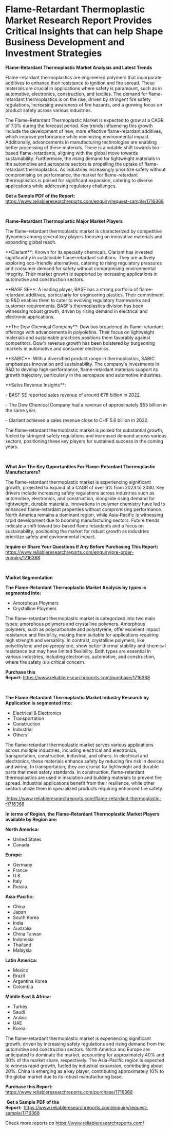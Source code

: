 <p><h1>Flame-Retardant Thermoplastic Market Research Report Provides Critical Insights that can help Shape Business Development and Investment Strategies</h1></p><p><strong>Flame-Retardant Thermoplastic Market Analysis and Latest Trends</strong></p>
<p><p>Flame-retardant thermoplastics are engineered polymers that incorporate additives to enhance their resistance to ignition and fire spread. These materials are crucial in applications where safety is paramount, such as in automotive, electronics, construction, and textiles. The demand for flame-retardant thermoplastics is on the rise, driven by stringent fire safety regulations, increasing awareness of fire hazards, and a growing focus on product safety across various industries.</p><p>The Flame-Retardant Thermoplastic Market is expected to grow at a CAGR of 7.3% during the forecast period. Key trends influencing this growth include the development of new, more effective flame-retardant additives, which improve performance while minimizing environmental impact. Additionally, advancements in manufacturing technologies are enabling better processing of these materials. There is a notable shift towards bio-based flame-retardants, aligning with the global move towards sustainability. Furthermore, the rising demand for lightweight materials in the automotive and aerospace sectors is propelling the uptake of flame-retardant thermoplastics. As industries increasingly prioritize safety without compromising on performance, the market for flame-retardant thermoplastics is poised for significant expansion, catering to diverse applications while addressing regulatory challenges.</p></p>
<p><strong>Get a Sample PDF of the Report:&nbsp;</strong> <a href="https://www.reliableresearchreports.com/enquiry/request-sample/1716368?utm_campaign=2487&utm_medium=2&utm_source=Github&utm_content=ia&utm_term=28032025&utm_id=flame-retardant-thermoplastic">https://www.reliableresearchreports.com/enquiry/request-sample/1716368</a></p>
<p>&nbsp;</p>
<p><strong>Flame-Retardant Thermoplastic Major Market Players</strong></p>
<p><p>The flame-retardant thermoplastic market is characterized by competitive dynamics among several key players focusing on innovative materials and expanding global reach. </p><p>**Clariant**: Known for its specialty chemicals, Clariant has invested significantly in sustainable flame-retardant solutions. They are actively exploring eco-friendly alternatives, catering to rising regulatory pressures and consumer demand for safety without compromising environmental integrity. Their market growth is supported by increasing applications in automotive and construction sectors.</p><p>**BASF SE**: A leading player, BASF has a strong portfolio of flame-retardant additives, particularly for engineering plastics. Their commitment to R&D enables them to cater to evolving regulatory frameworks and customer requirements. BASF's thermoplastics division has been witnessing robust growth, driven by rising demand in electrical and electronic applications.</p><p>**The Dow Chemical Company**: Dow has broadened its flame-retardant offerings with advancements in polyolefins. Their focus on lightweight materials and sustainable practices positions them favorably against competitors. Dow's revenue growth has been bolstered by burgeoning markets in automotive and consumer electronics.</p><p>**SABIC**: With a diversified product range in thermoplastics, SABIC emphasizes innovation and sustainability. The company's investments in R&D to develop high-performance, flame-retardant materials support its growth trajectory, particularly in the aerospace and automotive industries.</p><p>**Sales Revenue Insights**: </p><p>- BASF SE reported sales revenue of around €78 billion in 2022. </p><p>- The Dow Chemical Company had a revenue of approximately $55 billion in the same year.</p><p>- Clariant achieved a sales revenue close to CHF 5.6 billion in 2022.</p><p>The flame-retardant thermoplastic market is poised for substantial growth, fueled by stringent safety regulations and increased demand across various sectors, positioning these key players for sustained success in the coming years.</p></p>
<p>&nbsp;</p>
<p><strong>What Are The Key Opportunities For Flame-Retardant Thermoplastic Manufacturers?</strong></p>
<p><p>The flame-retardant thermoplastic market is experiencing significant growth, projected to expand at a CAGR of over 6% from 2023 to 2030. Key drivers include increasing safety regulations across industries such as automotive, electronics, and construction, alongside rising demand for lightweight, durable materials. Innovations in polymer chemistry have led to enhanced flame-retardant properties without compromising performance. North America remains a dominant region, while Asia-Pacific is witnessing rapid development due to booming manufacturing sectors. Future trends indicate a shift toward bio-based flame retardants and a focus on sustainability, positioning the market for robust growth as industries prioritize safety and environmental impact.</p></p>
<p><strong>Inquire or Share Your Questions If Any Before Purchasing This Report:</strong> <a href="https://www.reliableresearchreports.com/enquiry/pre-order-enquiry/1716368?utm_campaign=2487&utm_medium=2&utm_source=Github&utm_content=ia&utm_term=28032025&utm_id=flame-retardant-thermoplastic">https://www.reliableresearchreports.com/enquiry/pre-order-enquiry/1716368</a></p>
<p>&nbsp;</p>
<p><strong>Market Segmentation</strong></p>
<p><strong>The Flame-Retardant Thermoplastic Market Analysis by types is segmented into:</strong></p>
<p><ul><li>Amorphous Ploymers</li><li>Crystalline Ploymers</li></ul></p>
<p><p>The flame-retardant thermoplastic market is categorized into two main types: amorphous polymers and crystalline polymers. Amorphous polymers, such as polycarbonate and polystyrene, offer excellent impact resistance and flexibility, making them suitable for applications requiring high strength and versatility. In contrast, crystalline polymers, like polyethylene and polypropylene, show better thermal stability and chemical resistance but may have limited flexibility. Both types are essential in various industries, including electronics, automotive, and construction, where fire safety is a critical concern.</p></p>
<p><strong>Purchase this Report:&nbsp;</strong><a href="https://www.reliableresearchreports.com/purchase/1716368?utm_campaign=2487&utm_medium=2&utm_source=Github&utm_content=ia&utm_term=28032025&utm_id=flame-retardant-thermoplastic">https://www.reliableresearchreports.com/purchase/1716368</a></p>
<p>&nbsp;</p>
<p><strong>The Flame-Retardant Thermoplastic Market Industry Research by Application is segmented into:</strong></p>
<p><ul><li>Electrical & Electronics</li><li>Transportation</li><li>Construction</li><li>Industrial</li><li>Others</li></ul></p>
<p><p>The flame-retardant thermoplastic market serves various applications across multiple industries, including electrical and electronics, transportation, construction, industrial, and others. In electrical and electronics, these materials enhance safety by reducing fire risk in devices and wiring. In transportation, they are crucial for lightweight and durable parts that meet safety standards. In construction, flame-retardant thermoplastics are used in insulation and building materials to prevent fire spread. Industrial applications benefit from their resilience, while other sectors utilize them in specialized products requiring enhanced fire safety.</p></p>
<p><a href="https://www.reliableresearchreports.com/flame-retardant-thermoplastic-r1716368?utm_campaign=2487&utm_medium=2&utm_source=Github&utm_content=ia&utm_term=28032025&utm_id=flame-retardant-thermoplastic">&nbsp;https://www.reliableresearchreports.com/flame-retardant-thermoplastic-r1716368</a></p>
<p><strong>In terms of Region, the Flame-Retardant Thermoplastic Market Players available by Region are:</strong></p>
<p>
    <p> <strong> North America: </strong>
        <ul>
            <li>United States</li>
            <li>Canada</li>
        </ul>
        </p> 
    <p> <strong> Europe: </strong>
        <ul>
            <li>Germany</li>
            <li>France</li>
            <li>U.K.</li>
            <li>Italy</li>
            <li>Russia</li>
        </ul>
        </p> 
    <p> <strong> Asia-Pacific: </strong>
        <ul>
            <li>China</li>
            <li>Japan</li>
            <li>South Korea</li>
            <li>India</li>
            <li>Australia</li>
            <li>China Taiwan</li>
            <li>Indonesia</li>
            <li>Thailand</li>
            <li>Malaysia</li>
        </ul>
        </p> 
    <p> <strong> Latin America: </strong>
        <ul>
            <li>Mexico</li>
            <li>Brazil</li>
            <li>Argentina Korea</li>
            <li>Colombia</li>
        </ul>
        </p> 
    <p> <strong> Middle East & Africa: </strong>
        <ul>
            <li>Turkey</li>
            <li>Saudi</li>
            <li>Arabia</li>
            <li>UAE</li>
            <li>Korea</li>
        </ul>
    </p>
    </p>
<p><p>The flame-retardant thermoplastic market is experiencing significant growth, driven by increasing safety regulations and rising demand from the automotive and construction sectors. North America and Europe are anticipated to dominate the market, accounting for approximately 40% and 30% of the market share, respectively. The Asia-Pacific region is expected to witness rapid growth, fueled by industrial expansion, contributing about 20%. China is emerging as a key player, contributing approximately 10% to the global market due to its robust manufacturing base.</p></p>
<p><strong>Purchase this Report: </strong><a href="https://www.reliableresearchreports.com/purchase/1716368?utm_campaign=2487&utm_medium=2&utm_source=Github&utm_content=ia&utm_term=28032025&utm_id=flame-retardant-thermoplastic">https://www.reliableresearchreports.com/purchase/1716368</a></p>
<p>&nbsp;<strong>Get a Sample PDF of the Report:&nbsp;&nbsp;</strong><a href="https://www.reliableresearchreports.com/enquiry/request-sample/1716368?utm_campaign=2487&utm_medium=2&utm_source=Github&utm_content=ia&utm_term=28032025&utm_id=flame-retardant-thermoplastic">https://www.reliableresearchreports.com/enquiry/request-sample/1716368</a></p>
<p><strong></strong></p>
<p>Check more reports on <a href="https://www.reliableresearchreports.com/?utm_campaign=2487&utm_medium=2&utm_source=Github&utm_content=ia&utm_term=28032025&utm_id=flame-retardant-thermoplastic">https://www.reliableresearchreports.com/</a></p>